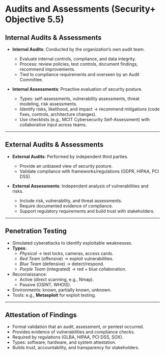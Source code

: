 # Audits and Assessments (Security+ Objective 5.5)

## Internal Audits & Assessments
- **Internal Audits**: Conducted by the organization’s own audit team.  
  - Evaluate internal controls, compliance, and data integrity.  
  - Process: review policies, test controls, document findings, recommend improvements.  
  - Tied to compliance requirements and overseen by an Audit Committee.  

- **Internal Assessments**: Proactive evaluation of security posture.  
  - Types: self-assessments, vulnerability assessments, threat modeling, risk assessments.  
  - Identify risks, likelihood, and impact → recommend mitigations (code fixes, controls, architecture changes).  
  - Use checklists (e.g., MCIT Cybersecurity Self-Assessment) with collaborative input across teams.  

---

## External Audits & Assessments
- **External Audits**: Performed by independent third parties.  
  - Provide an unbiased view of security posture.  
  - Validate compliance with frameworks/regulations (GDPR, HIPAA, PCI DSS).  

- **External Assessments**: Independent analysis of vulnerabilities and risks.  
  - Include risk, vulnerability, and threat assessments.  
  - Require documented evidence of compliance.  
  - Support regulatory requirements and build trust with stakeholders.  

---

## Penetration Testing
- Simulated cyberattacks to identify exploitable weaknesses.  
- **Types**:  
  - *Physical* → test locks, cameras, access cards.  
  - *Red Team* (offensive) → exploit vulnerabilities.  
  - *Blue Team* (defensive) → detect/respond.  
  - *Purple Team* (integrated) → red + blue collaboration.  
- Reconnaissance:  
  - Active (direct scanning, e.g., Nmap).  
  - Passive (OSINT, WHOIS).  
- Environments: known, partially known, unknown.  
- Tools: e.g., **Metasploit** for exploit testing.  

---

## Attestation of Findings
- Formal validation that an audit, assessment, or pentest occurred.  
- Provides evidence of vulnerabilities and compliance checks.  
- Required by regulations (GLBA, HIPAA, PCI DSS, SOX).  
- Types: software, hardware, and system attestation.  
- Builds trust, accountability, and transparency for stakeholders.  
